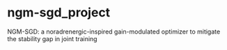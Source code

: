 # ngm-sgd_project
NGM-SGD: a noradrenergic-inspired gain-modulated optimizer to mitigate the stability gap in joint training
